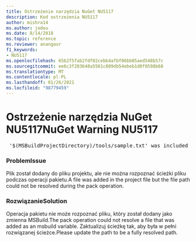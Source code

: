 ```yaml
---
title: Ostrzeżenie narzędzia NuGet NU5117
description: Kod ostrzeżenia NU5117
author: mishra14
ms.author: jodou
ms.date: 8/14/2018
ms.topic: reference
ms.reviewer: anangaur
f1_keywords:
- NU5117
ms.openlocfilehash: 65b2f5fab2fdf02cebb4afbf06bb05aed548b57c
ms.sourcegitcommit: ee6c3f203648a5561c809db54ebeb1d0f0598b68
ms.translationtype: MT
ms.contentlocale: pl-PL
ms.lasthandoff: 01/26/2021
ms.locfileid: "98779459"
---
```

# <a name="nuget-warning-nu5117"></a><span data-ttu-id="6a334-103">Ostrzeżenie narzędzia NuGet NU5117</span><span class="sxs-lookup"><span data-stu-id="6a334-103">NuGet Warning NU5117</span></span>
<pre> '$(MSBuildProjectDirectory)/tools/sample.txt' was included in the project but the path could not be resolved. Skipping...</pre>

### <a name="issue"></a><span data-ttu-id="6a334-104">Problem</span><span class="sxs-lookup"><span data-stu-id="6a334-104">Issue</span></span>

<span data-ttu-id="6a334-105">Plik został dodany do pliku projektu, ale nie można rozpoznać ścieżki pliku podczas operacji pakietu.</span><span class="sxs-lookup"><span data-stu-id="6a334-105">A file was added in the project file but the file path could not be resolved during the pack operation.</span></span>


### <a name="solution"></a><span data-ttu-id="6a334-106">Rozwiązanie</span><span class="sxs-lookup"><span data-stu-id="6a334-106">Solution</span></span>

<span data-ttu-id="6a334-107">Operacja pakietu nie może rozpoznać pliku, który został dodany jako zmienna MSBuild.</span><span class="sxs-lookup"><span data-stu-id="6a334-107">The pack operation could not resolve a file that was added as an msbuild variable.</span></span> <span data-ttu-id="6a334-108">Zaktualizuj ścieżkę tak, aby była w pełni rozwiązanej ścieżce.</span><span class="sxs-lookup"><span data-stu-id="6a334-108">Please update the path to be a fully resolved path.</span></span>


